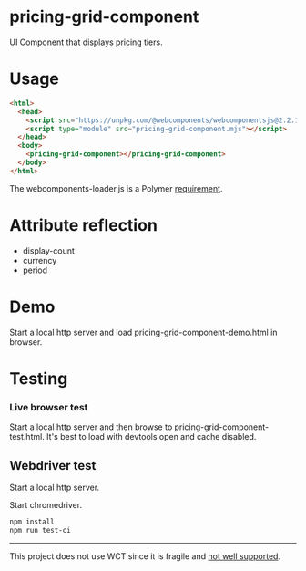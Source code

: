 # pricing-grid-component

UI Component that displays pricing tiers.

# Usage

``` html
<html>
  <head>
    <script src="https://unpkg.com/@webcomponents/webcomponentsjs@2.2.10/webcomponents-loader.js"></script>
    <script type="module" src="pricing-grid-component.mjs"></script>
  </head>
  <body>
    <pricing-grid-component></pricing-grid-component>
  </body>
</html>
```

The webcomponents-loader.js is a Polymer [requirement](https://polymer-library.polymer-project.org/3.0/docs/polyfills).

# Attribute reflection

 - display-count
 - currency
 - period

# Demo

Start a local http server and load pricing-grid-component-demo.html in browser.

# Testing

### Live browser test

Start a local http server and then browse to pricing-grid-component-test.html.
It's best to load with devtools open and cache disabled.

## Webdriver test

Start a local http server.

Start chromedriver.

``` bash
npm install
npm run test-ci

```

--------

This project does not use WCT since it is fragile and [not well supported](https://github.com/Polymer/tools/issues/3398).
